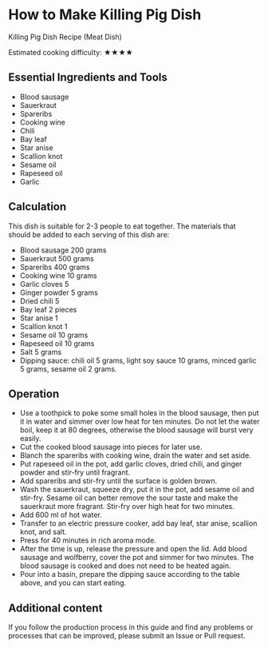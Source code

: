 # How to Make Killing Pig Dish

Killing Pig Dish Recipe (Meat Dish)

Estimated cooking difficulty: ★★★★

## Essential Ingredients and Tools

- Blood sausage
- Sauerkraut
- Spareribs
- Cooking wine
- Chili
- Bay leaf
- Star anise
- Scallion knot
- Sesame oil
- Rapeseed oil
- Garlic

## Calculation

This dish is suitable for 2-3 people to eat together. The materials that should be added to each serving of this dish are:

- Blood sausage 200 grams
- Sauerkraut 500 grams
- Spareribs 400 grams
- Cooking wine 10 grams
- Garlic cloves 5
- Ginger powder 5 grams
- Dried chili 5
- Bay leaf 2 pieces
- Star anise 1
- Scallion knot 1
- Sesame oil 10 grams
- Rapeseed oil 10 grams
- Salt 5 grams
- Dipping sauce: chili oil 5 grams, light soy sauce 10 grams, minced garlic 5 grams, sesame oil 2 grams.

## Operation

- Use a toothpick to poke some small holes in the blood sausage, then put it in water and simmer over low heat for ten minutes. Do not let the water boil, keep it at 80 degrees, otherwise the blood sausage will burst very easily.
- Cut the cooked blood sausage into pieces for later use.
- Blanch the spareribs with cooking wine, drain the water and set aside.
- Put rapeseed oil in the pot, add garlic cloves, dried chili, and ginger powder and stir-fry until fragrant.
- Add spareribs and stir-fry until the surface is golden brown.
- Wash the sauerkraut, squeeze dry, put it in the pot, add sesame oil and stir-fry. Sesame oil can better remove the sour taste and make the sauerkraut more fragrant. Stir-fry over high heat for two minutes.
- Add 600 ml of hot water.
- Transfer to an electric pressure cooker, add bay leaf, star anise, scallion knot, and salt.
- Press for 40 minutes in rich aroma mode.
- After the time is up, release the pressure and open the lid. Add blood sausage and wolfberry, cover the pot and simmer for two minutes. The blood sausage is cooked and does not need to be heated again.
- Pour into a basin, prepare the dipping sauce according to the table above, and you can start eating.

## Additional content

If you follow the production process in this guide and find any problems or processes that can be improved, please submit an Issue or Pull request.
